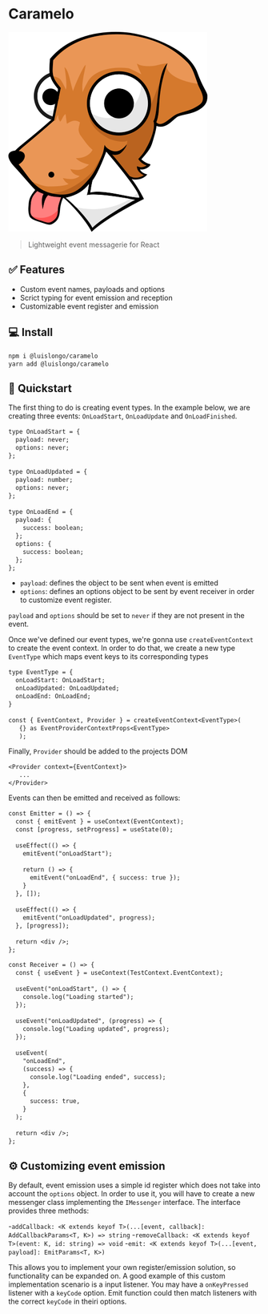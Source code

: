 # Caramelo

<img src="caramelo.png" alt="Exemplo imagem">

> Lightweight event messagerie for React

## ✅ Features

- Custom event names, payloads and options
- Scrict typing for event emission and reception
- Customizable event register and emission

## 💻 Install

```
npm i @luislongo/caramelo
yarn add @luislongo/caramelo
```

## 🚀 Quickstart

The first thing to do is creating event types. In the example below, we are creating three events: `OnLoadStart`, `OnLoadUpdate` and `OnLoadFinished`.

```
type OnLoadStart = {
  payload: never;
  options: never;
};

type OnLoadUpdated = {
  payload: number;
  options: never;
};

type OnLoadEnd = {
  payload: {
    success: boolean;
  };
  options: {
    success: boolean;
  };
};
```

- `payload`: defines the object to be sent when event is emitted
- `options`: defines an options object to be sent by event receiver in order to customize event register.

`payload` and `options` should be set to `never` if they are not present in the event.

Once we've defined our event types, we're gonna use `createEventContext` to create the event context. In order to do that, we create a new type `EventType` which maps event keys to its corresponding types

```
type EventType = {
  onLoadStart: OnLoadStart;
  onLoadUpdated: OnLoadUpdated;
  onLoadEnd: OnLoadEnd;
}

const { EventContext, Provider } = createEventContext<EventType>(
   {} as EventProviderContextProps<EventType>
   );

```

Finally, `Provider` should be added to the projects DOM

```
<Provider context={EventContext}>
   ...
</Provider>
```

Events can then be emitted and received as follows:

```
const Emitter = () => {
  const { emitEvent } = useContext(EventContext);
  const [progress, setProgress] = useState(0);

  useEffect(() => {
    emitEvent("onLoadStart");

    return () => {
      emitEvent("onLoadEnd", { success: true });
    }
  }, []);

  useEffect(() => {
    emitEvent("onLoadUpdated", progress);
  }, [progress]);

  return <div />;
};
```

```
const Receiver = () => {
  const { useEvent } = useContext(TestContext.EventContext);

  useEvent("onLoadStart", () => {
    console.log("Loading started");
  });

  useEvent("onLoadUpdated", (progress) => {
    console.log("Loading updated", progress);
  });

  useEvent(
    "onLoadEnd",
    (success) => {
      console.log("Loading ended", success);
    },
    {
      success: true,
    }
  );

  return <div />;
};
```

## ⚙️ Customizing event emission

By default, event emission uses a simple id register which does not take into account the `options` object. In order to use it, you will have to create a new messenger class implementing
the `IMessenger` interface. The interface provides three methods:

-`addCallback: <K extends keyof T>(...[event, callback]: AddCallbackParams<T, K>) => string` -`removeCallback: <K extends keyof T>(event: K, id: string) => void` -`emit: <K extends keyof T>(...[event, payload]: EmitParams<T, K>)`

This allows you to implement your own register/emission solution, so functionality can be expanded on. A good example of this custom implementation scenario is a input listener. You may have a `onKeyPressed` listener with a `keyCode` option. Emit function could then match listeners with the correct `keyCode` in theiri options.
